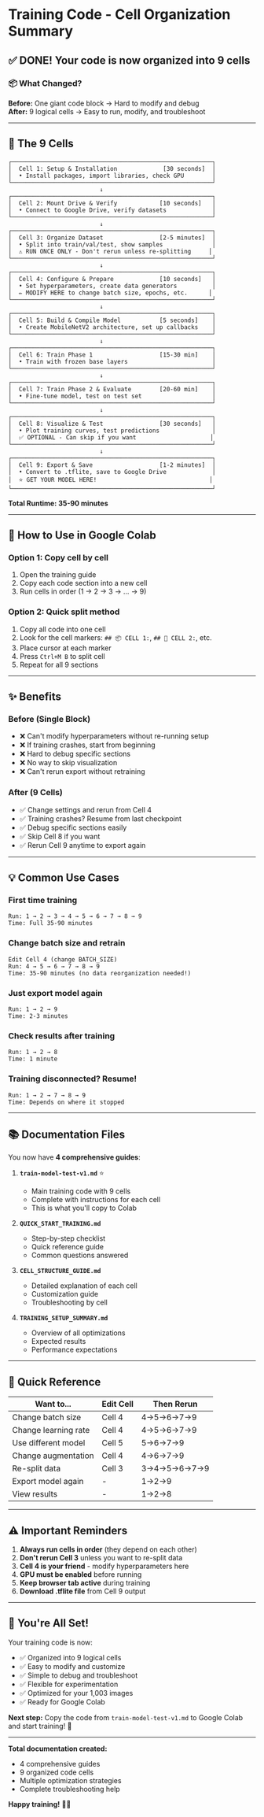 # Training Code - Cell Organization Summary

## ✅ DONE! Your code is now organized into 9 cells

### 📦 What Changed?

**Before:** One giant code block → Hard to modify and debug  
**After:** 9 logical cells → Easy to run, modify, and troubleshoot

---

## 🎯 The 9 Cells

```
┌─────────────────────────────────────────────────────────┐
│  Cell 1: Setup & Installation             [30 seconds]  │
│  • Install packages, import libraries, check GPU        │
└─────────────────────────────────────────────────────────┘
                          ↓
┌─────────────────────────────────────────────────────────┐
│  Cell 2: Mount Drive & Verify            [10 seconds]   │
│  • Connect to Google Drive, verify datasets             │
└─────────────────────────────────────────────────────────┘
                          ↓
┌─────────────────────────────────────────────────────────┐
│  Cell 3: Organize Dataset                [2-5 minutes]  │
│  • Split into train/val/test, show samples              │
│  ⚠️ RUN ONCE ONLY - Don't rerun unless re-splitting     │
└─────────────────────────────────────────────────────────┘
                          ↓
┌─────────────────────────────────────────────────────────┐
│  Cell 4: Configure & Prepare             [10 seconds]   │
│  • Set hyperparameters, create data generators          │
│  ✏️ MODIFY HERE to change batch size, epochs, etc.      │
└─────────────────────────────────────────────────────────┘
                          ↓
┌─────────────────────────────────────────────────────────┐
│  Cell 5: Build & Compile Model           [5 seconds]    │
│  • Create MobileNetV2 architecture, set up callbacks    │
└─────────────────────────────────────────────────────────┘
                          ↓
┌─────────────────────────────────────────────────────────┐
│  Cell 6: Train Phase 1                   [15-30 min]    │
│  • Train with frozen base layers                        │
└─────────────────────────────────────────────────────────┘
                          ↓
┌─────────────────────────────────────────────────────────┐
│  Cell 7: Train Phase 2 & Evaluate        [20-60 min]    │
│  • Fine-tune model, test on test set                    │
└─────────────────────────────────────────────────────────┘
                          ↓
┌─────────────────────────────────────────────────────────┐
│  Cell 8: Visualize & Test                [30 seconds]   │
│  • Plot training curves, test predictions               │
│  ✅ OPTIONAL - Can skip if you want                     │
└─────────────────────────────────────────────────────────┘
                          ↓
┌─────────────────────────────────────────────────────────┐
│  Cell 9: Export & Save                   [1-2 minutes]  │
│  • Convert to .tflite, save to Google Drive             │
│  ⭐ GET YOUR MODEL HERE!                                │
└─────────────────────────────────────────────────────────┘
```

**Total Runtime: 35-90 minutes**

---

## 🚀 How to Use in Google Colab

### Option 1: Copy cell by cell
1. Open the training guide
2. Copy each code section into a new cell
3. Run cells in order (1 → 2 → 3 → ... → 9)

### Option 2: Quick split method
1. Copy all code into one cell
2. Look for the cell markers: `## 📦 CELL 1:`, `## 💾 CELL 2:`, etc.
3. Place cursor at each marker
4. Press `Ctrl+M B` to split cell
5. Repeat for all 9 sections

---

## ✨ Benefits

### Before (Single Block)
- ❌ Can't modify hyperparameters without re-running setup
- ❌ If training crashes, start from beginning
- ❌ Hard to debug specific sections
- ❌ No way to skip visualization
- ❌ Can't rerun export without retraining

### After (9 Cells)
- ✅ Change settings and rerun from Cell 4
- ✅ Training crashes? Resume from last checkpoint
- ✅ Debug specific sections easily
- ✅ Skip Cell 8 if you want
- ✅ Rerun Cell 9 anytime to export again

---

## 💡 Common Use Cases

### First time training
```
Run: 1 → 2 → 3 → 4 → 5 → 6 → 7 → 8 → 9
Time: Full 35-90 minutes
```

### Change batch size and retrain
```
Edit Cell 4 (change BATCH_SIZE)
Run: 4 → 5 → 6 → 7 → 8 → 9
Time: 35-90 minutes (no data reorganization needed!)
```

### Just export model again
```
Run: 1 → 2 → 9
Time: 2-3 minutes
```

### Check results after training
```
Run: 1 → 2 → 8
Time: 1 minute
```

### Training disconnected? Resume!
```
Run: 1 → 2 → 7 → 8 → 9
Time: Depends on where it stopped
```

---

## 📚 Documentation Files

You now have **4 comprehensive guides**:

1. **`train-model-test-v1.md`** ⭐
   - Main training code with 9 cells
   - Complete with instructions for each cell
   - This is what you'll copy to Colab

2. **`QUICK_START_TRAINING.md`**
   - Step-by-step checklist
   - Quick reference guide
   - Common questions answered

3. **`CELL_STRUCTURE_GUIDE.md`**
   - Detailed explanation of each cell
   - Customization guide
   - Troubleshooting by cell

4. **`TRAINING_SETUP_SUMMARY.md`**
   - Overview of all optimizations
   - Expected results
   - Performance expectations

---

## 🎯 Quick Reference

| Want to... | Edit Cell | Then Rerun |
|-----------|-----------|------------|
| Change batch size | Cell 4 | 4→5→6→7→9 |
| Change learning rate | Cell 4 | 4→5→6→7→9 |
| Use different model | Cell 5 | 5→6→7→9 |
| Change augmentation | Cell 4 | 4→6→7→9 |
| Re-split data | Cell 3 | 3→4→5→6→7→9 |
| Export model again | - | 1→2→9 |
| View results | - | 1→2→8 |

---

## ⚠️ Important Reminders

1. **Always run cells in order** (they depend on each other)
2. **Don't rerun Cell 3** unless you want to re-split data
3. **Cell 4 is your friend** - modify hyperparameters here
4. **GPU must be enabled** before running
5. **Keep browser tab active** during training
6. **Download .tflite file** from Cell 9 output

---

## 🎉 You're All Set!

Your training code is now:
- ✅ Organized into 9 logical cells
- ✅ Easy to modify and customize
- ✅ Simple to debug and troubleshoot
- ✅ Flexible for experimentation
- ✅ Optimized for your 1,003 images
- ✅ Ready for Google Colab

**Next step:** Copy the code from `train-model-test-v1.md` to Google Colab and start training! 🚀

---

**Total documentation created:**
- 4 comprehensive guides
- 9 organized code cells
- Multiple optimization strategies
- Complete troubleshooting help

**Happy training!** 🌱🤖
